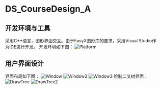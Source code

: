 # DS_CourseDesign_A

## 开发环境与工具
采用C++语言，图形界面交互。由于EasyX图形库的要求，采用Visual Studio作为IDE进行开发。
开发环境如下图：
![Platform](https://github.com/NEU20205988John/DS_CourseDesign_A/assets/80146486/3e828831-87d9-4469-a731-bbe52fdc1043)

## 用户界面设计
界面布局如下图：
![Window](https://github.com/NEU20205988John/DS_CourseDesign_A/assets/80146486/11899a17-85a3-4167-a552-c94a827f505d)
![Window2](https://github.com/NEU20205988John/DS_CourseDesign_A/assets/80146486/55d160b8-410c-4067-bfd9-13e17009a6e2)
![Window3](https://github.com/NEU20205988John/DS_CourseDesign_A/assets/80146486/ff76eb31-2c78-4a36-b456-93104ca91691)
绘制二叉树界面：
![DrawTree](https://github.com/NEU20205988John/DS_CourseDesign_A/assets/80146486/bc517ec6-ca48-4611-a027-6fcd7d1bf866)
![DrawTree2](https://github.com/NEU20205988John/DS_CourseDesign_A/assets/80146486/c46ed4db-25da-4356-bf05-217942e3f71a)
